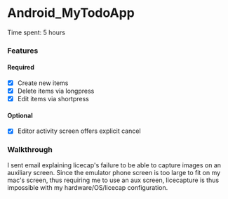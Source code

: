 # Android_MyTodoApp

Time spent: 5 hours

### Features

#### Required

 * [x] Create new items
 * [x] Delete items via longpress
 * [x] Edit items via shortpress

#### Optional

 * [x] Editor activity screen offers explicit cancel

### Walkthrough

I sent email explaining licecap's failure to be able to capture images on an auxiliary screen.  Since the emulator 
phone screen is too large to fit on my mac's screen, thus requiring me to use an aux screen, licecapture 
is thus impossible with my hardware/OS/licecap configuration.




